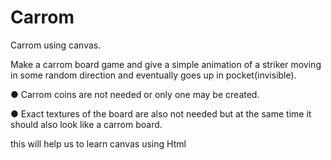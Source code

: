 # Carrom
Carrom using canvas.


Make a carrom board game and give a simple animation of a
striker moving in some random direction and eventually goes up in pocket(invisible).

● Carrom coins are not needed or only one may be created.

● Exact textures of the board are also not needed but at the same time it should also look
like a carrom board.

this will help us to learn canvas using Html
